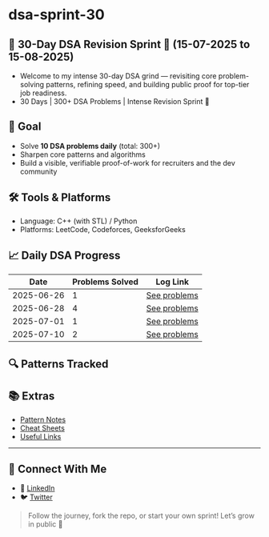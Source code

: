 # dsa-sprint-30 


## 🧠 30-Day DSA Revision Sprint 🚀 (15-07-2025 to 15-08-2025)

- Welcome to my intense 30-day DSA grind — revisiting core problem-solving patterns, refining speed, and building public proof for top-tier job readiness.
- 30 Days | 300+ DSA Problems | Intense Revision Sprint 🚀

## 🎯 Goal
- Solve **10 DSA problems daily** (total: 300+)
- Sharpen core patterns and algorithms
- Build a visible, verifiable proof-of-work for recruiters and the dev community

## 🛠️ Tools & Platforms
- Language: C++ (with STL) / Python
- Platforms: LeetCode, Codeforces, GeeksforGeeks

## 📈 Daily DSA Progress

| Date       | Problems Solved | Log Link            |
|------------|------------------|---------------------|
| 2025-06-26 | 1                | [See problems](log.md#2025-06-26) |
| 2025-06-28 | 4                | [See problems](log.md#2025-06-28) |
| 2025-07-01 | 1                | [See problems](log.md#2025-07-01) |
| 2025-07-10 | 2                | [See problems](log.md#2025-07-10) |
## 🔍 Patterns Tracked

## 📚 Extras
- [Pattern Notes](Notes/general.md)
- [Cheat Sheets](cheatsheets/)
- [Useful Links](resources.md)

---

## 🤝 Connect With Me
- 📌 [LinkedIn](https://www.linkedin.com/in/bhaswanth-vangapati/)
- 🐦 [Twitter](https://x.com/BhaswanthR20169)

> Follow the journey, fork the repo, or start your own sprint! Let’s grow in public 💪
